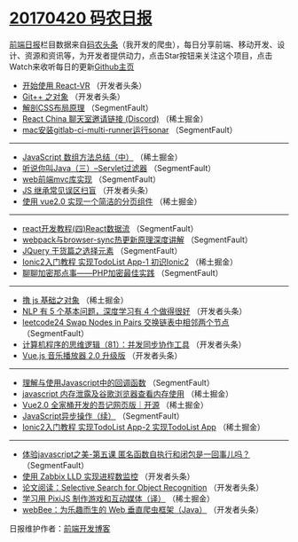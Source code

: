 # [20170420 码农日报](20.md)

[前端日报](https://qdkfweb.cn/c/news)栏目数据来自[码农头条](https://toutiao.qdkfweb.cn/)（我开发的爬虫），每日分享前端、移动开发、设计、资源和资讯等，为开发者提供动力，点击Star按钮来关注这个项目，点击Watch来收听每日的更新[Github主页](https://github.com/kujian/frontendDaily)
* [开始使用 React-VR](https://toutiao.qdkfweb.cn/35368.html) （开发者头条）
* [Git++ 之对象](https://toutiao.qdkfweb.cn/35365.html) （开发者头条）
* [解剖CSS布局原理](https://toutiao.qdkfweb.cn/35345.html) （SegmentFault）
* [React China 聊天室邀请链接 (Discord)](https://toutiao.qdkfweb.cn/35313.html) （稀土掘金）
* [mac安装gitlab-ci-multi-runner运行sonar](https://toutiao.qdkfweb.cn/35346.html) （SegmentFault）

***
* [JavaScript 数组方法总结（中）](https://toutiao.qdkfweb.cn/35316.html) （稀土掘金）
* [听说你叫Java（三）–Servlet过滤器](https://toutiao.qdkfweb.cn/35338.html) （SegmentFault）
* [web前端mvc库实现](https://toutiao.qdkfweb.cn/35339.html) （SegmentFault）
* [JS 继承常见误区扫盲](https://toutiao.qdkfweb.cn/35350.html) （开发者头条）
* [使用 vue2.0 实现一个简洁的分页组件](https://toutiao.qdkfweb.cn/35309.html) （稀土掘金）

***
* [react开发教程(四)React数据流](https://toutiao.qdkfweb.cn/35344.html) （SegmentFault）
* [webpack与browser-sync热更新原理深度讲解](https://toutiao.qdkfweb.cn/35335.html) （SegmentFault）
* [JQuery 干货篇之选择元素](https://toutiao.qdkfweb.cn/35336.html) （SegmentFault）
* [Ionic2入门教程 实现TodoList App-1 初识Ionic2](https://toutiao.qdkfweb.cn/35315.html) （稀土掘金）
* [聊聊加密那点事——PHP加密最佳实践](https://toutiao.qdkfweb.cn/35328.html) （SegmentFault）

***
* [撸 js 基础之对象](https://toutiao.qdkfweb.cn/35308.html) （稀土掘金）
* [NLP 有 5 个基本问题，深度学习有 4 个做得很好](https://toutiao.qdkfweb.cn/35351.html) （开发者头条）
* [leetcode24 Swap Nodes in Pairs 交换链表中相邻两个节点](https://toutiao.qdkfweb.cn/35341.html) （SegmentFault）
* [计算机程序的思维逻辑（81）：并发同步协作工具](https://toutiao.qdkfweb.cn/35373.html) （开发者头条）
* [Vue.js 音乐播放器 2.0 升级版](https://toutiao.qdkfweb.cn/35352.html) （开发者头条）

***
* [理解与使用Javascript中的回调函数](https://toutiao.qdkfweb.cn/35331.html) （SegmentFault）
* [javascript 内存泄露及谷歌浏览器查看内存使用](https://toutiao.qdkfweb.cn/35310.html) （稀土掘金）
* [Vue2.0 全家桶开发的吾记网页版｜开源](https://toutiao.qdkfweb.cn/35312.html) （稀土掘金）
* [JavaScript异步操作（续）](https://toutiao.qdkfweb.cn/35334.html) （SegmentFault）
* [Ionic2入门教程 实现TodoList App-2 实现TodoList App](https://toutiao.qdkfweb.cn/35314.html) （稀土掘金）

***
* [体验javascript之美-第五课 匿名函数自执行和闭包是一回事儿吗？](https://toutiao.qdkfweb.cn/35337.html) （SegmentFault）
* [使用 Zabbix LLD 实现进程数监控](https://toutiao.qdkfweb.cn/35370.html) （开发者头条）
* [论文阅读：Selective Search for Object Recognition](https://toutiao.qdkfweb.cn/35371.html) （开发者头条）
* [学习用 PixiJS 制作游戏和互动媒体（译）](https://toutiao.qdkfweb.cn/35307.html) （稀土掘金）
* [webBee：为乐趣而生的 Web 垂直爬虫框架（Java）](https://toutiao.qdkfweb.cn/35372.html) （开发者头条）

日报维护作者：[前端开发博客](https://qdkfweb.cn/) 